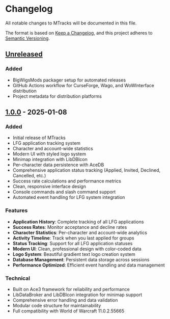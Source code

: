 # Changelog

All notable changes to MTracks will be documented in this file.

The format is based on [Keep a Changelog](https://keepachangelog.com/en/1.0.0/),
and this project adheres to [Semantic Versioning](https://semver.org/spec/v2.0.0.html).

## [Unreleased]

### Added

- BigWigsMods packager setup for automated releases
- GitHub Actions workflow for CurseForge, Wago, and WoWInterface distribution
- Project metadata for distribution platforms

## [1.0.0] - 2025-01-08

### Added

- Initial release of MTracks
- LFG application tracking system
- Character and account-wide statistics
- Modern UI with styled logo system
- Minimap integration with LibDBIcon
- Per-character data persistence with AceDB
- Comprehensive application status tracking (Applied, Invited, Declined, Cancelled, etc.)
- Success rate calculations and performance metrics
- Clean, responsive interface design
- Console commands and slash command support
- Automated event handling for LFG system integration

### Features

- **Application History**: Complete tracking of all LFG applications
- **Success Rates**: Monitor acceptance and decline rates
- **Character Statistics**: Per-character and account-wide analytics
- **Activity Timeline**: Track when you last applied for groups
- **Status Tracking**: Support for all LFG application statuses
- **Modern UI**: Clean, professional design with color-coded data
- **Logo System**: Beautiful gradient text logo creation system
- **Database Management**: Persistent data storage across sessions
- **Performance Optimized**: Efficient event handling and data management

### Technical

- Built on Ace3 framework for reliability and performance
- LibDataBroker and LibDBIcon integration for minimap support
- Comprehensive error handling and data validation
- Modular code structure for maintainability
- Full compatibility with World of Warcraft 11.0.2.55665

[Unreleased]: https://github.com/Medalink/MTracks/compare/v1.0.0...HEAD
[1.0.0]: https://github.com/Medalink/MTracks/releases/tag/v1.0.0
